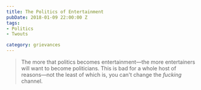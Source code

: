 ```yaml
---
title: The Politics of Entertainment
pubDate: 2018-01-09 22:00:00 Z
tags:
- Politics
- Twouts

category: grievances
---
```

> The more that politics becomes entertainment—the more entertainers will want to become politicians. This is bad for a whole host of reasons—not the least of which is, you can't change the _fucking_ channel. 

